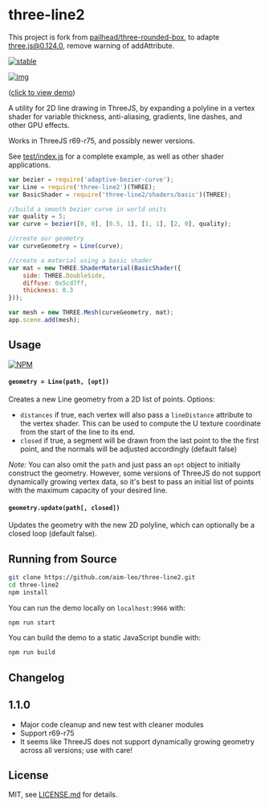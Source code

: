 # three-line2

This project is fork from [pailhead/three-rounded-box](https://github.com/pailhead/three-rounded-box), to adapte three.js@0.124.0, remove warning of addAttribute.

[![stable](http://badges.github.io/stability-badges/dist/stable.svg)](http://github.com/badges/stability-badges)

[![img](http://i.imgur.com/7yGGXdd.png)](http://aim-leo.github.io/three-line2/)

([click to view demo](http://aim-leo.github.io/three-line2/))

A utility for 2D line drawing in ThreeJS, by expanding a polyline in a vertex shader for variable thickness, anti-aliasing, gradients, line dashes, and other GPU effects.

Works in ThreeJS r69-r75, and possibly newer versions.

See [test/index.js](test/index.js) for a complete example, as well as other shader applications. 

```js
var bezier = require('adaptive-bezier-curve');
var Line = require('three-line2')(THREE);
var BasicShader = require('three-line2/shaders/basic')(THREE);

//build a smooth bezier curve in world units
var quality = 5;
var curve = bezier([0, 0], [0.5, 1], [1, 1], [2, 0], quality);

//create our geometry
var curveGeometry = Line(curve);

//create a material using a basic shader
var mat = new THREE.ShaderMaterial(BasicShader({
    side: THREE.DoubleSide,
    diffuse: 0x5cd7ff,
    thickness: 0.3
}));

var mesh = new THREE.Mesh(curveGeometry, mat);
app.scene.add(mesh);
```

## Usage

[![NPM](https://nodei.co/npm/three-line2.png)](https://nodei.co/npm/three-line2/)

#### `geometry = Line(path, [opt])`

Creates a new Line geometry from a 2D list of points. Options:

- `distances` if true, each vertex will also pass a `lineDistance` attribute to the vertex shader. This can be used to compute the U texture coordinate from the start of the line to its end.
- `closed` if true, a segment will be drawn from the last point to the the first point, and the normals will be adjusted accordingly (default false)

*Note:* You can also omit the `path` and just pass an `opt` object to initially construct the geometry. However, some versions of ThreeJS do not support dynamically growing vertex data, so it's best to pass an initial list of points with the maximum capacity of your desired line.

#### `geometry.update(path[, closed])`

Updates the geometry with the new 2D polyline, which can optionally be a closed loop (default false).

## Running from Source

```sh
git clone https://github.com/aim-leo/three-line2.git
cd three-line2
npm install
```

You can run the demo locally on `localhost:9966` with:

```sh
npm run start
```

You can build the demo to a static JavaScript bundle with:

```sh
npm run build
```

## Changelog

## 1.1.0

- Major code cleanup and new test with cleaner modules
- Support r69-r75
- It seems like ThreeJS does not support dynamically growing geometry across all versions; use with care!

## License

MIT, see [LICENSE.md](http://github.com/aim-leo/three-line2/blob/master/LICENSE.md) for details.
